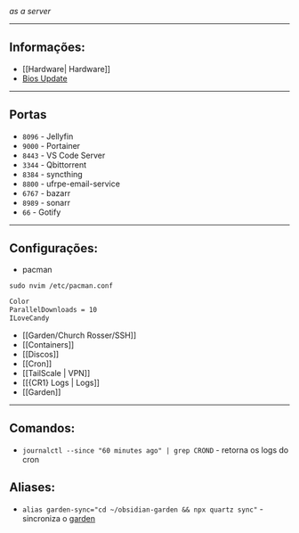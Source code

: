 *as a server*

----
## Informações:
- [[Hardware| Hardware]]
- [Bios Update](https://support.lenovo.com/br/pt/downloads/ds120436-flash-bios-update-thinkcentre-m910t-m910s-m910q-m910x-m710q-thinkstation-p320-tiny)

----

## Portas

- `8096` - Jellyfin
- `9000` - Portainer
- `8443` - VS Code Server
- `3344` - Qbittorrent
- `8384` - syncthing
- `8800` - ufrpe-email-service
- `6767` - bazarr
- `8989` - sonarr
- ` 66 ` - Gotify

----

## Configurações:

- pacman

`sudo nvim /etc/pacman.conf`

```sh
Color
ParallelDownloads = 10
ILoveCandy
```

- [[Garden/Church Rosser/SSH]]
- [[Containers]]
- [[Discos]]
- [[Cron]]
- [[TailScale | VPN]]
- [[{CR1} Logs | Logs]]
- [[Garden]]

---

## Comandos:

- `journalctl --since "60 minutes ago" | grep CROND` - retorna os logs do cron

## Aliases:

- `alias garden-sync="cd ~/obsidian-garden && npx quartz sync"` - sincroniza o [garden](http://garden.laccioly.me/)




